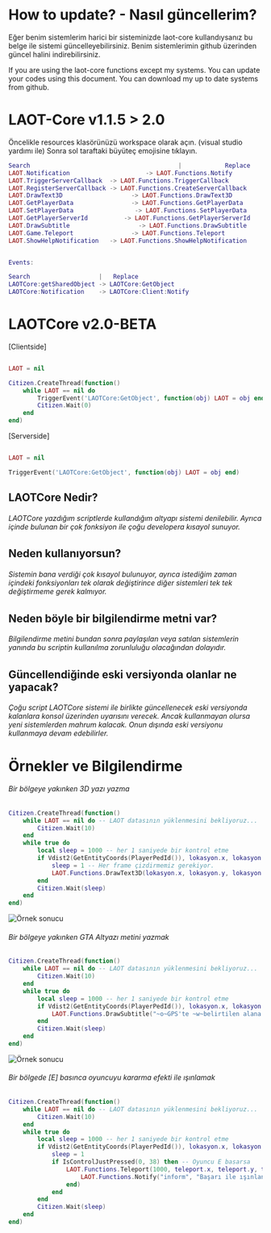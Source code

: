 # How to update? - Nasıl güncellerim?

Eğer benim sistemlerim harici bir sisteminizde laot-core kullandıysanız bu belge ile sistemi güncelleyebilirsiniz. Benim sistemlerimin github üzerinden güncel halini indirebilirsiniz.

If you are using the laot-core functions except my systems. You can update your codes using this document. You can download my up to date systems from github.

# LAOT-Core v1.1.5 > 2.0

Öncelikle resources klasörünüzü workspace olarak açın. (visual studio yardımı ile)
Sonra sol taraftaki büyüteç emojisine tıklayın.
```lua
Search                                         |            Replace
LAOT.Notification                     -> LAOT.Functions.Notify
LAOT.TriggerServerCallback  -> LAOT.Functions.TriggerCallback
LAOT.RegisterServerCallback -> LAOT.Functions.CreateServerCallback
LAOT.DrawText3D                   -> LAOT.Functions.DrawText3D
LAOT.GetPlayerData                -> LAOT.Functions.GetPlayerData
LAOT.SetPlayerData                 -> LAOT.Functions.SetPlayerData
LAOT.GetPlayerServerId          -> LAOT.Functions.GetPlayerServerId
LAOT.DrawSubtitle                   -> LAOT.Functions.DrawSubtitle
LAOT.Game.Teleport                -> LAOT.Functions.Teleport
LAOT.ShowHelpNotification   -> LAOT.Functions.ShowHelpNotification


Events:

Search                   |   Replace
LAOTCore:getSharedObject -> LAOTCore:GetObject
LAOTCore:Notification    -> LAOTCore:Client:Notify
```

# LAOTCore v2.0-BETA

[Clientside]
```lua

LAOT = nil

Citizen.CreateThread(function()
	while LAOT == nil do
		TriggerEvent('LAOTCore:GetObject', function(obj) LAOT = obj end)
		Citizen.Wait(0)
	end
end)
```

[Serverside]
```lua

LAOT = nil

TriggerEvent('LAOTCore:GetObject', function(obj) LAOT = obj end)
```

## LAOTCore Nedir?
###### LAOTCore yazdığım scriptlerde kullandığım altyapı sistemi denilebilir. Ayrıca içinde bulunan bir çok fonksiyon ile çoğu developera kısayol sunuyor.

## Neden kullanıyorsun?
###### Sistemin bana verdiği çok kısayol bulunuyor, ayrıca istediğim zaman içindeki fonksiyonları tek olarak değiştirince diğer sistemleri tek tek değiştirmeme gerek kalmıyor.

## Neden böyle bir bilgilendirme metni var?
###### Bilgilendirme metini bundan sonra paylaşılan veya satılan sistemlerin yanında bu scriptin kullanılma zorunluluğu olacağından dolayıdır.

## Güncellendiğinde eski versiyonda olanlar ne yapacak?
###### Çoğu script LAOTCore sistemi ile birlikte güncellenecek eski versiyonda kalanlara konsol üzerinden uyarısını verecek. Ancak kullanmayan olursa yeni sistemlerden mahrum kalacak. Onun dışında eski versiyonu kullanmaya devam edebilirler.

# Örnekler ve Bilgilendirme

###### Bir bölgeye yakınken 3D yazı yazma
```lua
Citizen.CreateThread(function()
	while LAOT == nil do -- LAOT datasının yüklenmesini bekliyoruz...
		Citizen.Wait(10)
	end
	while true do
		local sleep = 1000 -- her 1 saniyede bir kontrol etme
		if Vdist2(GetEntityCoords(PlayerPedId()), lokasyon.x, lokasyon.y, lokasyon.z) <= 15 then -- Eğer belirttiğimiz kordinattan oyuncu 15 blok yakınlığındaysa...
			sleep = 1 -- Her frame çizdirmemiz gerekiyor.
			LAOT.Functions.DrawText3D(lokasyon.x, lokasyon.y, lokasyon.z, "~g~E ~w~- Satin Al", 0.40) -- Lokasyona satın al yazdırdık.
		end
		Citizen.Wait(sleep)
	end
end)
```

![Örnek sonucu](https://cdn.discordapp.com/attachments/754629142502441051/782118333213311026/3D.png)

###### Bir bölgeye yakınken GTA Altyazı metini yazmak

```lua
Citizen.CreateThread(function()
	while LAOT == nil do -- LAOT datasının yüklenmesini bekliyoruz...
		Citizen.Wait(10)
	end
	while true do
		local sleep = 1000 -- her 1 saniyede bir kontrol etme
		if Vdist2(GetEntityCoords(PlayerPedId()), lokasyon.x, lokasyon.y, lokasyon.z) <= 15 then -- Eğer belirttiğimiz kordinattan oyuncu 15 blok yakınlığındaysa...
			LAOT.Functions.DrawSubtitle("~o~GPS'te ~w~belirtilen alana git.", 1000) -- 1 saniye boyunca yazdırıyoruz...
		end
		Citizen.Wait(sleep)
	end
end)
```

![Örnek sonucu](https://cdn.discordapp.com/attachments/754629142502441051/782117838123040788/GPS.png)

###### Bir bölgede [E] basınca oyuncuyu kararma efekti ile ışınlamak
```lua
Citizen.CreateThread(function()
	while LAOT == nil do -- LAOT datasının yüklenmesini bekliyoruz...
		Citizen.Wait(10)
	end
	while true do
		local sleep = 1000 -- her 1 saniyede bir kontrol etme
		if Vdist2(GetEntityCoords(PlayerPedId()), lokasyon.x, lokasyon.y, lokasyon.z) <= 10 then -- Eğer belirttiğimiz kordinattan oyuncu 15 blok yakınlığındaysa...
			sleep = 1
			if IsControlJustPressed(0, 38) then -- Oyuncu E basarsa
				LAOT.Functions.Teleport(1000, teleport.x, teleport.y, teleport.z, teleport.h, function()
					LAOT.Functions.Notify("inform", "Başarı ile ışınlandınız.") -- 1 saniye kararma efekti ile oyuncuyu ışınladık.
				end)
			end
		end
		Citizen.Wait(sleep)
	end
end)
```
